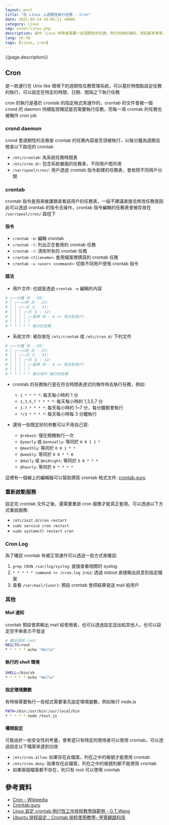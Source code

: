 ```yaml
---
layout: post
title: "在 Linux 上週期性執行任務 - Cron"
date: 2021-04-14 10:05:21 +0800
category: linux
img: cover/linux.png
description: 操作 linux 時常會需要一些週期性的任務，例行的資料備份、測試腳本等等，這篇簡介一下 linux 上常用的例行任務工具 Cron
lang: zh-TW
tags: [linux, cron]
---
```


{{page.description}}

## Cron

是一款運行在 Unix like 環境下的週期性任務管理系統，可以基於時間點設定任務的執行，可以設定在特定的時間、日期、間隔之下執行任務

cron 的執行是基於 crontab 的指定格式來運作的，crontab 的文件會被一個 crond 的 daemon 持續監控確認是否需要執行任務，而每一項 crontab 的任務也被稱作 cron job

### crond daemon

crond 會週期性的去檢查 crontab 的任務內容是否須被執行，以每分鐘為週期去檢查以下路徑的 crontab

+ `/etc/crontab`: 為系統任務時間表
+ `/etc/cron.d/`: 包含系統層面的任務表，不同用戶間共用
+ `/var/spool/cron/`: 用戶透過 crontab 指令創建的任務表，會依照不同用戶分開

### crontab

crontab 指令是用來維護跟查看該用戶的任務表，一般不建議直接去修改任務表因此可以透過 crontab 的指令去操作，crontab 指令編輯的任務表會被存放在 `/var/spool/cron/` 路徑下

#### 指令

+ `crontab -e`: 編輯 crontab
+ `crontab -l`: 列出正在套用的 crontab 任務
+ `crontab -r`: 清除所有的 crontab 任務
+ `crontab <filename>`: 套用檔案裡撰寫的 crontab 任務
+ `crontab -u <user> <command>`: 切換不同用戶使用 crontab 指令

#### 語法

+ 用戶文件: 也就是透過 `crontab -e` 編輯的內容

```bash
# ┌──分鐘（0 - 59）
# │ ┌──小時（0 - 23）
# │ │ ┌──日（1 - 31）
# │ │ │ ┌─月（1 - 12）
# │ │ │ │ ┌─星期（0 - 6 => 周日到周六）
# │ │ │ │ │
# * * * * * 執行的任務
```

+ 系統文件: 被存放在 `/etc/crontab` 或 `/etc/cron.d/` 下的文件

```bash
# ┌──分鐘（0 - 59）
# │ ┌──小時（0 - 23）
# │ │ ┌──日（1 - 31）
# │ │ │ ┌─月（1 - 12）
# │ │ │ │ ┌─星期（0 - 6 => 周日到周六）
# │ │ │ │ │
# * * * * * 執行用戶 執行的任務
```

+ crontab 的任務執行是在符合時間表達式的條件時去執行任務，例如:
  + `1 * * * *`: 每天每小時的 1 分
  + `1,3,5,7 * * * *`: 每天每小時的 1,3,5,7 分
  + `1-7 * * * *`: 每天每小時的 1~7 分，每分鐘都會執行
  + `*/3 * * * *`: 每天每小時每 3 分鐘執行

+ 還有一些既定好的參數可以不用自己寫:
  + `@reboot`: 僅在開機執行一次
  + `@yearly` 或 `@annually`: 等同於 `0 0 1 1 *`
  + `@monthly`: 等同於 `0 0 1 * *`
  + `@weekly`: 等同於 `0 0 * * 0`
  + `@daily` 或 `@midnight`: 等同於 `0 0 * * *`
  + `@hourly`: 等同於 `0 * * * *`

這裡有一個線上的編輯器可以幫助撰寫 crontab 格式文件: [crontab.guru](https://crontab.guru/)

### 重新啟動服務

設定完 crontab 文件之後，還需要重啟 cron 服務才能真正套用，可以透過以下方式重啟服務:

+ `/etc/init.d/cron restart`
+ `sudo service cron restart`
+ `sudo systemctl restart cron`

### Cron Log

為了確認 crontab 有被正常運作可以透過一些方式來確認:

1. `grep CRON /var/log/syslog`: 直接查看相關的 syslog
2. `* * * * * command >> /cron.log 2>&1`: 透過 stdout 直接輸出訊息到指定檔案
3. 查看 `/var/mail/{user}`: 預設 crontab 會把結果發送 mail 給用戶

### 其他

#### Mail 通知

crontab 預設會將輸出 mail 給使用者，也可以透過設定送出給其他人，也可以設定空字串表示不發送

```bash
# 輸出送給 root
MAILTO=root
* * * * * echo "Hello"
```

#### 執行的 shell 環境

```bash
SHELL=/bin/sh
* * * * * echo "Hello"
```

#### 指定環境變數

有時候需要執行一些程式需要事先設定環境變數，例如執行 node.js

```bash
PATH=/bin:/usr/bin:/usr/local/bin
* * * * * node /test.js
```

#### 權限設定

可能由於一些安全性的考量，會希望只有特定的使用者可以使用 crontab，可以透過設定以下檔案來達到功效

+ `/etc/cron.allow`: 如果存在此檔案，列在之中的帳號才能使用 crontab
+ `/etc/cron.deny`: 如果存在此檔案，列在之中的帳號則都不能使用 crontab
+ 如果兩個檔案都不存在，則只有 root 可以使用 crontab

## 參考資料

+ [Cron - Wikipedia](https://zh.wikipedia.org/wiki/Cron)
+ [Crontab.guru](https://crontab.guru/)
+ [Linux 設定 crontab 例行性工作排程教學與範例 - G.T.Wang](https://blog.gtwang.org/linux/linux-crontab-cron-job-tutorial-and-examples/)
+ [Ubuntu 排程設定：Crontab 排程使用教學– 甲寬網路科技](https://jqnets.com/blog/ubuntu-%E6%8E%92%E7%A8%8B%E8%A8%AD%E5%AE%9A-%EF%BC%9Acrontab-%E6%8E%92%E7%A8%8B%E4%BD%BF%E7%94%A8%E6%95%99%E5%AD%B8/)
